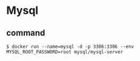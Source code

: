 # Mysql
## command
```
$ docker run --name=mysql -d -p 3306:3306 --env MYSQL_ROOT_PASSWORD=root mysql/mysql-server
```